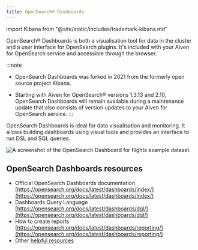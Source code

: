 ```yaml
---
title: OpenSearch® Dashboards
---
```


import Kibana from "@site/static/includes/trademark-kibana.md"

OpenSearch® Dashboards is both a visualisation tool for data in the cluster and a user interface for OpenSearch plugins.
It's included with your Aiven for OpenSearch service and accessible through the browser.

:::note
- OpenSearch Dashboards was forked in 2021 from the formerly open source
  project Kibana.

- Starting with Aiven for OpenSearch® versions 1.3.13 and 2.10, OpenSearch
  Dashboards will remain available during a maintenance update that also
  consists of version updates to your Aiven for OpenSearch service.
:::

OpenSearch Dashboards is ideal for data visualisation and monitoring. It
allows building dashboards using visual tools and provides an interface
to run DSL and SQL queries.

![A screenshot of the OpenSearch Dashboard for flights example dataset.](/images/content/products/opensearch/dashboard-example.png)

## OpenSearch Dashboards resources

-   Official OpenSearch Dashboards documentation
    [https://opensearch.org/docs/latest/dashboards/index/](https://opensearch.org/docs/latest/dashboards/index/)
-   Dashboards Query Language
    [https://opensearch.org/docs/latest/dashboards/dql/](https://opensearch.org/docs/latest/dashboards/dql/)
-   How to create reports
    [https://opensearch.org/docs/latest/dashboards/reporting/](https://opensearch.org/docs/latest/dashboards/reporting/)
-   Other
    [helpful resources](/docs/products/opensearch/dashboards/howto)

<div class="trademark">
<Kibana/>
</div>
